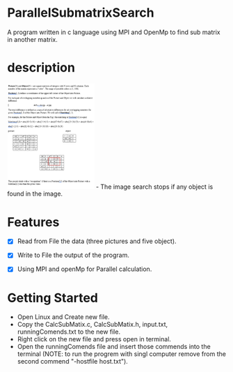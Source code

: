 # ParallelSubmatrixSearch
A program written in c language using MPI and OpenMp to find sub matrix in another matrix.
 # description
<img src="https://github.com/barmizrahi/ParallelSubmatrixSearch/blob/main/image.png" width="200" title="hover text">
 - The image search stops if any object is found in the image.

# Features
 - [x]  Read from File the data (three pictures and five object).
 - [x]  Write to File the output of the program.  
 - [x]  Using MPI and openMp for Parallel calculation.  
 

# Getting Started
  - Open Linux and Create new file.
  - Copy the CalcSubMatix.c, CalcSubMatix.h, input.txt, runningComends.txt to the new file.
  - Right click on the new file and press open in terminal.
  - Open the runningComends file and insert those commends into the terminal
  (NOTE: to run the progrem with singl computer remove from the second commend "-hostfile host.txt").
  

